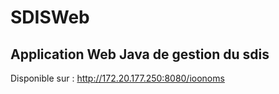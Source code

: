 # SDISWeb
## Application Web Java de gestion du sdis

Disponible sur : http://172.20.177.250:8080/ioonoms
